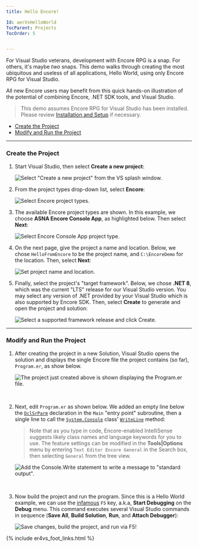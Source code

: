 ```yaml
---
title: Hello Encore!

Id: aerVsHelloWorld
TocParent: Projects
TocOrder: 5


---
```



For Visual Studio veterans, development with Encore RPG is a snap. For others, it's maybe *two* snaps. This demo walks through creating the most ubiquitous and useless of all applications, Hello World, using only Encore RPG for Visual Studio.  

All new Encore users may benefit from this quick hands-on illustration of the potential of combining Encore, .NET SDK tools, and Visual Studio.

> This demo assumes Encore RPG for Visual Studio has been installed. Please review [Installation and Setup](ecrInstallationandsetup) if necessary.

* [Create the Project](#create-the-project)
* [Modify and Run the Project](#modify-and-run-the-project)

---
### Create the Project

1. Start Visual Studio, then select **Create a new project**:

    ![Select "Create a new project" from the VS splash window.](images/CreateNewProjectCard.png)

2. From the project types drop-down list, select **Encore**:

    ![Select Encore project types.](images/CreateNewProjectSelectEncoreType.png)

3. The available Encore project types are shown. In this example, we choose **ASNA Encore Console App**, as highlighted below. Then select **Next**:

    ![Select Encore Console App project type.](images/CreateNewProjectEncoreConsole.png)

4. On the next page, give the project a name and location. Below, we chose `HelloFromEncore` to be the project name, and `C:\EncoreDemo` for the location. Then, select **Next**:

    ![Set project name and location.](images/ConfigureNewProject.png)

5. Finally, select the project's "target framework". Below, we chose **.NET 8**, which was the current "LTS" release for our Visual Studio version. You may select any version of .NET provided by your Visual Studio which is also supported by Encore SDK.  Then, select **Create** to generate and open the project and solution:

    ![Select a supported framework release and click Create.](images/CreateNewProjectSelectFx.png)

---
### Modify and Run the Project

1. After creating the project in a new Solution, Visual Studio opens the solution and displays the single Encore file the project contains (so far), `Program.er`, as show below.

    ![The project just created above is shown displaying the `Program.er` file.](images/BrandNewProject.png)
<br/>

2. Next, edit `Program.er` as shown below. We added an empty line below the [`DclSrParm`](DCLSRPARM) declaration in the `Main` "entry point" subroutine, then a single line to call the [`System.Console`](https://learn.microsoft.com/dotnet/api/system.console) class' [`WriteLine`](https://learn.microsoft.com/dotnet/api/system.console.writeline?view=net-9.0#system-console-writeline(system-string)) method:

    >Note that as you type in code, Encore-enabled IntelliSense suggests likely class names and language keywords for you to use. The feature settings can be modified in the **Tools\|Options** menu by entering `Text Editor Encore General` in the Search box, then selecting `General` from the tree view.

    ![Add the `Console.Write` statement to write a message to "standard output".](images/HelloWorldEditCode.png)
<br/>

3. Now build the project and run the program. Since this is a Hello World example, we can use the [infamous](https://blog.codinghorror.com/the-f5-key-is-not-a-build-process/) `F5` key, a.k.a, **Start Debugging** on the **Debug** menu.  This command executes several Visual Studio commands in sequence (**Save All**, **Build Solution**, **Run**, and **Attach Debugger**):

    ![Save changes, build the project, and run via `F5`!](images/HelloWorldF5.png)

{% include er4vs_foot_links.html %}